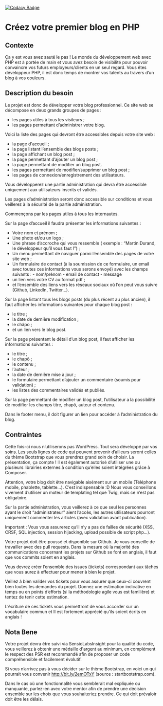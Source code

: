 [![Codacy Badge](https://api.codacy.com/project/badge/Grade/e3c19937c43a4f63ab0948f770ac6f01)](https://www.codacy.com/manual/DamienRiviere/Blog-Damien-Riviere?utm_source=github.com&amp;utm_medium=referral&amp;utm_content=DamienRiviere/Blog-Damien-Riviere&amp;utm_campaign=Badge_Grade)

# Créez votre premier blog en PHP

## Contexte

Ça y est vous avez sauté le pas ! Le monde du développement web avec PHP est à portée de main et vous avez besoin de visibilité pour pouvoir convaincre vos futurs employeurs/clients en un seul regard. Vous êtes développeur PHP, il est donc temps de montrer vos talents au travers d’un blog à vos couleurs.

## Description du besoin

Le projet est donc de développer votre blog professionnel. Ce site web se décompose en deux grands groupes de pages :

- les pages utiles à tous les visiteurs ;
- les pages permettant d’administrer votre blog.

Voici la liste des pages qui devront être accessibles depuis votre site web :

- la page d'accueil ;
- la page listant l’ensemble des blogs posts ;
- la page affichant un blog post ;
- la page permettant d’ajouter un blog post ;
- la page permettant de modifier un blog post.
- les pages permettant de modifier/supprimer un blog post ;
- les pages de connexion/enregistrement des utilisateurs.

Vous développerez une partie administration qui devra être accessible uniquement aux utilisateurs inscrits et validés.

Les pages d’administration seront donc accessible sur conditions et vous veillerez à la sécurité de la partie administration.

Commençons par les pages utiles à tous les internautes.

Sur la page d’accueil il faudra présenter les informations suivantes :

- Votre nom et prénom ;
- Une photo et/ou un logo ;
- Une phrase d’accroche qui vous ressemble ( exemple : “Martin Durand, le développeur qu’il vous faut !”) ;
- Un menu permettant de naviguer parmi l’ensemble des pages de votre site web ;
- Un formulaire de contact (à la soumission de ce formulaire, un email avec toutes ces informations vous serons envoyé) avec les champs   suivants :
              - nom/prénom
              - email de contact
              - message
- un lien vers votre CV au format pdf ;
- et l’ensemble des liens vers les réseaux sociaux où l’on peut vous suivre (Github, LinkedIn, Twitter…).

Sur la page listant tous les blogs posts (du plus récent au plus ancien), il faut afficher les informations suivantes pour chaque blog post :

- le titre ;
- la date de dernière modification ;
- le châpo ;
- et un lien vers le blog post.

Sur la page présentant le détail d’un blog post, il faut afficher les informations suivantes :

- le titre ;
- le chapô ;
- le contenu ;
- l’auteur ;
- la date de dernière mise à jour ;
- le formulaire permettant d’ajouter un commentaire (soumis pour validation) ;
- les listes des commentaires validés et publiés.

Sur la page permettant de modifier un blog post, l’utilisateur a la possibilité de modifier les champs titre, chapô, auteur et contenu.

Dans le footer menu, il doit figurer un lien pour accéder à l’administration du blog.

## Contraintes

Cette fois-ci nous n’utiliserons pas WordPress. Tout sera développé par vos soins. Les seuls lignes de code qui peuvent provenir d’ailleurs seront celles du thème Bootstrap que vous prendrez grand soin de choisir. La présentation, ça compte ! Il est également autorisé d’utiliser une ou plusieurs librairies externes à condition qu’elles soient intégrées grâce à Composer.

Attention, votre blog doit être navigable aisément sur un mobile (Téléphone mobile, phablette, tablette…). C’est indispensable :D
Nous vous conseillons vivement d’utiliser un moteur de templating tel que Twig, mais ce n’est pas obligatoire.

Sur la partie administration, vous veillerez à ce que seul les personnes ayant le droit “administrateur” aient l’accès, les autres utilisateurs pourront uniquement commenter les articles (avec validation avant publication).

Important : Vous vous assurerez qu’il n’y a pas de failles de sécurité (XSS, CRSF, SQL injection, session hijacking, upload possible de script php…).

Votre projet doit être poussé et disponible sur Github. Je vous conseille de travailler avec des pull requests. Dans la mesure où la majorité des communications concernant les projets sur Github se font en anglais, il faut que vos commits soient en anglais.

Vous devrez créer l’ensemble des issues (tickets) correspondant aux tâches que vous aurez à effectuer pour mener à bien le projet.

Veillez à bien valider vos tickets pour vous assurer que ceux-ci couvrent bien toutes les demandes du projet. Donnez une estimation indicative en temps ou en points d’efforts (si la méthodologie agile vous est familière) et tentez de tenir cette estimation.

L’écriture de ces tickets vous permettront de vous accorder sur un vocabulaire commun et Il est fortement apprécié qu’ils soient écrits en anglais !

## Nota Bene

Votre projet devra être suivi via SensioLabsInsight pour la qualité du code, vous veillerez à obtenir une médaille d'argent au minimum, en complément le respect des PSR est recommandé afin de proposer un code compréhensible et facilement évolutif.

Si vous n’arrivez pas à vous décider sur le thème Bootstrap, en voici un qui pourrait vous convenir http://bit.ly/2emOTxY (source : startbootstrap.com).

Dans le cas où une fonctionnalité vous semblerait mal expliquée ou manquante, parlez-en avec votre mentor afin de prendre une décision ensemble sur les choix que vous souhaiteriez prendre. Ce qui doit prévaloir doit être les délais.
